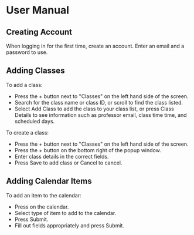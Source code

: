 # User Manual
## Creating Account
When logging in for the first time, create an account. Enter an email and a password to use.
## Adding Classes
To add a class:
- Press the + button next to "Classes" on the left hand side of the screen.
- Search for the class name or class ID, or scroll to find the class listed.
- Select Add Class to add the class to your class list, or press Class Details to see information such as professor email, class time time, and scheduled days.

To create a class:
- Press the + button next to "Classes" on the left hand side of the screen.
- Press the + button on the bottom right of the popup window.
- Enter class details in the correct fields.
- Press Save to add class or Cancel to cancel.
## Adding Calendar Items
To add an item to the calendar:
- Press on the calendar.
- Select type of item to add to the calendar.
- Press Submit.
- Fill out fields appropriately and press Submit.
